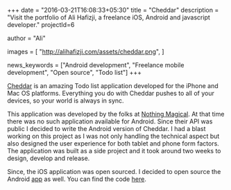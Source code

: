 +++
date = "2016-03-21T16:08:33+05:30"
title = "Cheddar"
description = "Visit the portfolio of Ali Hafizji, a freelance iOS, Android and javascript developer."
projectId=6

author      = "Ali"

images       = [
                "http://alihafizji.com/assets/cheddar.png",
              ]
              
news_keywords = ["Android development", "Freelance mobile development", "Open source", "Todo list"]
+++

<a href="https://cheddarapp.com/" target="_blank">Cheddar</a> is an amazing Todo list application developed for the iPhone and Mac OS platforms. Everything you do with Cheddar pushes to all of your devices, so your world is always in sync.

This application was developed by the folks at <a href="http://nothingmagical.com/" target="_blank">Nothing Magical</a>. At that time there was no such application available for Android. Since their API was public I decided to write the Android version of Cheddar.
I had a blast working on this project as I was not only handling the technical aspect but also designed the user experience for both tablet and phone form factors. The application was built as a side project and it took around two weeks to design, develop and release.

Since, the iOS application was open sourced. I decided to open source the Android <a href="https://play.google.com/store/apps/details?id=com.creativeperson.cheddar" target="_blank">app</a> as well. You can find the code <a href="https://github.com/aliHafizji/Cheddar-Android" target="_blank">here</a>.